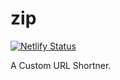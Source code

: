 # zip
[![Netlify Status](https://api.netlify.com/api/v1/badges/ed1bf94f-4369-499e-b86d-b551edf22aa2/deploy-status)](https://app.netlify.com/sites/sensational-begonia-53aa06/deploys)

A Custom URL Shortner. 
